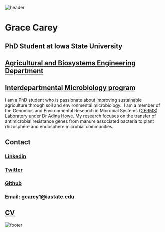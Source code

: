 ![header](header.png)

# Grace Carey
## PhD Student at Iowa State University
## [Agricultural and Biosystems Engineering Department](https://www.abe.iastate.edu/)
## [Interdepartmental Microbiology program](https://www.micrograd.iastate.edu/)

I am a PhD student who is passionate about improving sustainable agriculture through soil and environmental microbiology.  I am a member of the Genomics and Environmental Research in Microbial Systems ([GERMS](http://www.germslab.org/)) Laboratory under [Dr Adina Howe](https://www.abe.iastate.edu/adina-howe/). My research focuses on the transfer of antimicrobial resistance genes from manure associated bacteria to plant rhizosphere and endosphere microbial communities.

## Contact

### [Linkedin](https://www.linkedin.com/in/grace-carey94/)

### [Twitter](https://twitter.com/gcmicrobe)

### [Github](https://github.com/gcarey1)

### Email: gcarey1@iastate.edu

## [CV](https://drive.google.com/file/d/1SwITybVAVAr07zX4ksvWOx8BBpqjjgiT/view?usp=sharing)

![footer](footer.png)
